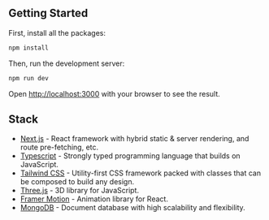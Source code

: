 ## Getting Started

First, install all the packages:

```bash
npm install
``` 

Then, run the development server:

```bash
npm run dev

```

Open [http://localhost:3000](http://localhost:3000) with your browser to see the result.

## Stack

- [Next.js](https://nextjs.org/) - React framework with hybrid static & server rendering, and route pre-fetching, etc.
- [Typescript](https://www.typescriptlang.org/) - Strongly typed programming language that builds on JavaScript.
- [Tailwind CSS](https://tailwindcss.com/) - Utility-first CSS framework packed with classes that can be composed to build any design. 
- [Three.js](https://threejs.org/) - 3D library for JavaScript.
- [Framer Motion](https://www.framer.com/motion/) - Animation library for React.
- [MongoDB](https://www.mongodb.com/) - Document database with high scalability and flexibility.
